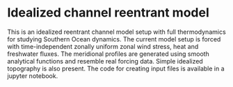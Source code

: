 # Idealized channel reentrant model

This is an idealized reentrant channel model setup with full thermodynamics for studying Southern Ocean dynamics. The current model setup is forced with time-independent zonally uniform zonal wind stress, heat and freshwater fluxes. The meridional profiles are generated using smooth analytical functions and resemble real forcing data. Simple idealized topography is also present. The code for creating input files is available in a jupyter notebook.   
